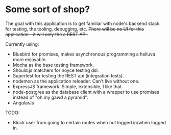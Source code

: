 # Some sort of shop?

The goal with this application is to get familiar with node's backend stack for testing, the tooling, debugging, etc. ~~There will be no UI for this application - it will only the a REST API.~~

Currently using:
* Bluebird for promises, makes asynchronous programming a helluva more enjoyable.
* Mocha as the base testing framework.
* Should.js matchers for noyce testing dsl.
* Supertest for testing the REST api (integration tests).
* nodemon as the application reloader. Can't live without one.
* ExpressJS framework. Simple, extensible, I like that.
* node-postgres as the database client with a wrapper to use promises instead of "oh my gawd a pyramid".
* AngularJs

TODO:
* Block user from going to certain routes when not logged in/when logged in.
